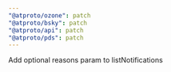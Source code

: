 ```yaml
---
"@atproto/ozone": patch
"@atproto/bsky": patch
"@atproto/api": patch
"@atproto/pds": patch
---
```


Add optional reasons param to listNotifications
